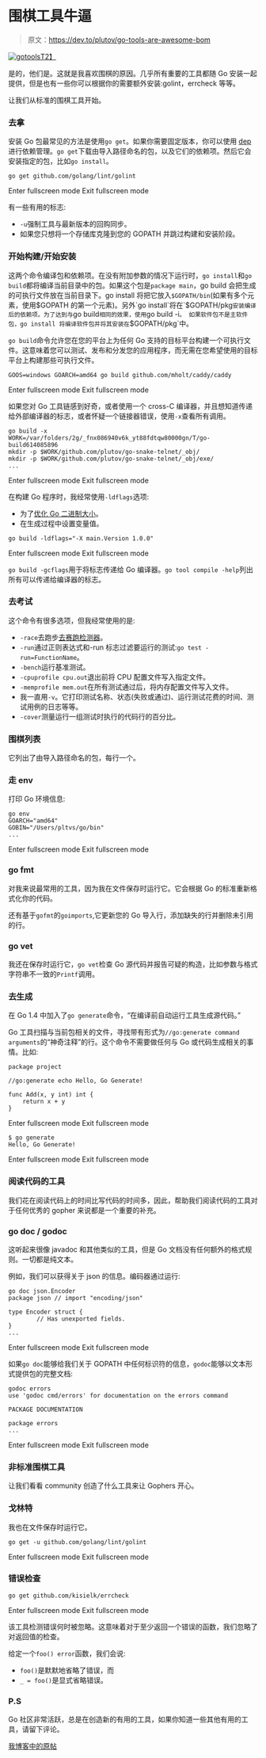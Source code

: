 # 围棋工具牛逼

> 原文：<https://dev.to/plutov/go-tools-are-awesome-bom>

[![gotools](img/f502081e1512b8bcea9908e8da56f471.png)T2】](https://res.cloudinary.com/practicaldev/image/fetch/s--ncK_bZLG--/c_limit%2Cf_auto%2Cfl_progressive%2Cq_auto%2Cw_880/http://pliutau.com/gotools.jpeg)

是的，他们是。这就是我喜欢围棋的原因。几乎所有重要的工具都随 Go 安装一起提供，但是也有一些你可以根据你的需要额外安装:golint，errcheck 等等。

让我们从标准的围棋工具开始。

### 去拿

安装 Go 包最常见的方法是使用`go get`。如果你需要固定版本，你可以使用 [dep](https://github.com/golang/dep) 进行依赖管理。`go get`下载由导入路径命名的包，以及它们的依赖项。然后它会安装指定的包，比如`go install`。

```
go get github.com/golang/lint/golint 
```

Enter fullscreen mode Exit fullscreen mode

有一些有用的标志:

*   `-u`强制工具与最新版本的回购同步。
*   如果您只想将一个存储库克隆到您的 GOPATH 并跳过构建和安装阶段。

### 开始构建/开始安装

这两个命令编译包和依赖项。在没有附加参数的情况下运行时，`go install`和`go build`都将编译当前目录中的包。如果这个包是`package main`，go build 会把生成的可执行文件放在当前目录下。go install 将把它放入`$GOPATH/bin`(如果有多个元素，使用$GOPATH 的第一个元素)。另外`go install`将在`$GOPATH/pkg`安装编译后的依赖项。为了达到与`go build`相同的效果，使用`go build -i`。
如果软件包不是主软件包，go install 将编译软件包并将其安装在`$GOPATH/pkg`中。

`go build`命令允许您在您的平台上为任何 Go 支持的目标平台构建一个可执行文件。这意味着您可以测试、发布和分发您的应用程序，而无需在您希望使用的目标平台上构建那些可执行文件。

```
GOOS=windows GOARCH=amd64 go build github.com/mholt/caddy/caddy 
```

Enter fullscreen mode Exit fullscreen mode

如果您对 Go 工具链感到好奇，或者使用一个 cross-C 编译器，并且想知道传递给外部编译器的标志，或者怀疑一个链接器错误，使用`-x`查看所有调用。

```
go build -x
WORK=/var/folders/2g/_fnx086940v6k_yt88fdtqw80000gn/T/go-build614085896
mkdir -p $WORK/github.com/plutov/go-snake-telnet/_obj/
mkdir -p $WORK/github.com/plutov/go-snake-telnet/_obj/exe/
... 
```

Enter fullscreen mode Exit fullscreen mode

在构建 Go 程序时，我经常使用`-ldflags`选项:

*   为了[优化 Go 二进制大小](http://pliutau.com/optimize-go-binary-size/)。
*   在生成过程中设置变量值。

```
go build -ldflags="-X main.Version 1.0.0" 
```

Enter fullscreen mode Exit fullscreen mode

`go build -gcflags`用于将标志传递给 Go 编译器。`go tool compile -help`列出所有可以传递给编译器的标志。

### 去考试

这个命令有很多选项，但我经常使用的是:

*   `-race`去跑步[去赛跑检测器](https://blog.golang.org/race-detector)。
*   `-run`通过正则表达式和-run 标志过滤要运行的测试:`go test -run=FunctionName`。
*   `-bench`运行基准测试。
*   `-cpuprofile cpu.out`退出前将 CPU 配置文件写入指定文件。
*   `-memprofile mem.out`在所有测试通过后，将内存配置文件写入文件。
*   我一直用`-v`。它打印测试名称、状态(失败或通过)、运行测试花费的时间、测试用例的日志等等。
*   `-cover`测量运行一组测试时执行的代码行的百分比。

### 围棋列表

它列出了由导入路径命名的包，每行一个。

### 走 env

打印 Go 环境信息:

```
go env
GOARCH="amd64"
GOBIN="/Users/pltvs/go/bin"
... 
```

Enter fullscreen mode Exit fullscreen mode

### go fmt

对我来说最常用的工具，因为我在文件保存时运行它。它会根据 Go 的标准重新格式化你的代码。

还有基于`gofmt`的`goimports`,它更新您的 Go 导入行，添加缺失的行并删除未引用的行。

### go vet

我还在保存时运行它，`go vet`检查 Go 源代码并报告可疑的构造，比如参数与格式字符串不一致的`Printf`调用。

### 去生成

在 Go 1.4 中加入了`go generate`命令，“在编译前自动运行工具生成源代码。”

Go 工具扫描与当前包相关的文件，寻找带有形式为`//go:generate command arguments`的“神奇注释”的行。这个命令不需要做任何与 Go 或代码生成相关的事情。比如:

```
package project

//go:generate echo Hello, Go Generate!

func Add(x, y int) int {
    return x + y
} 
```

Enter fullscreen mode Exit fullscreen mode

```
$ go generate
Hello, Go Generate! 
```

Enter fullscreen mode Exit fullscreen mode

### 阅读代码的工具

我们花在阅读代码上的时间比写代码的时间多，因此，帮助我们阅读代码的工具对于任何优秀的 gopher 来说都是一个重要的补充。

### go doc / godoc

这听起来很像 javadoc 和其他类似的工具，但是 Go 文档没有任何额外的格式规则。一切都是纯文本。

例如，我们可以获得关于 json 的信息。编码器通过运行:

```
go doc json.Encoder
package json // import "encoding/json"

type Encoder struct {
        // Has unexported fields.
}
... 
```

Enter fullscreen mode Exit fullscreen mode

如果`go doc`能够给我们关于 GOPATH 中任何标识符的信息，`godoc`能够以文本形式提供包的完整文档:

```
godoc errors
use 'godoc cmd/errors' for documentation on the errors command

PACKAGE DOCUMENTATION

package errors
... 
```

Enter fullscreen mode Exit fullscreen mode

### 非标准围棋工具

让我们看看 community 创造了什么工具来让 Gophers 开心。

### 戈林特

我也在文件保存时运行它。

```
go get -u github.com/golang/lint/golint 
```

Enter fullscreen mode Exit fullscreen mode

### 错误检查

```
go get github.com/kisielk/errcheck 
```

Enter fullscreen mode Exit fullscreen mode

该工具检测错误何时被忽略。这意味着对于至少返回一个错误的函数，我们忽略了对返回值的检查。

给定一个`foo() error`函数，我们会说:

*   `foo()`是默默地省略了错误，而
*   `_ = foo()`是显式省略错误。

### P.S

Go 社区非常活跃，总是在创造新的有用的工具，如果你知道一些其他有用的工具，请留下评论。

[我博客中的原帖](http://pliutau.com/go-tools-are-awesome/)